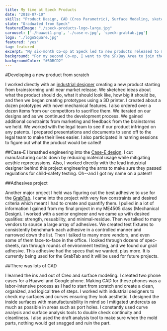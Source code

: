 ```yaml
---
title: My time at Speck Products
date: "2018-07-10"
skills: "Product Design, CAD (Creo Parametric), Surface Modeling, sketching, sourcing, talking to vendors, testing"
state: "Graduated from Speck"
featuredImage: "./speck-products-logo-large.jpg"
carousel: ['./huawei1.png', './case-e.jpg', 'speck-grabtab.jpg']
logo: "./logoSquare.jpg"
featured: 'yes'
tag: featured
excerpt: "My six-month Co-op at Speck led to new products released to market, and a patent under my name."
background: "For my second Co-op, I went to the SF/Bay Area to join the Speck team"
backgroundColor: "#5DBCD2"
---
```


#Developing a new product from scratch

I worked directly with an [industrial designer](https://www.instagram.com/sketchypat/) creating a new product starting from brainstorming until near market release. We sketched ideas about what the product should do, what it should look like, how big it should be, and then we began creating prototypes using a 3D printer. I created about a dozen prototypes with novel mechanical features. I also ordered over a dozen items from our competitors to sacrifice them. We iterated on our designs and as we continued the development process. We gained additional constraints from marketing and feedback from the brainstorms we held. We worked with the legal team to see if our product infringed on any patents. I prepared presentations and documents to send off to the legal team to make their lives easier. I also participated in naming sessions to figure out what the product would be called!

##Case-E
I breathed engineering into the [Case-E design](https://www.speckproducts.com/case-e.html). I cut manufacturing costs down by reducing material usage while mitigating aesthic reprecussions. Also, I worked directly with the lead industrial designer behind this project engineering the arms to make sure they passed regulations for child-safety testing. Oh--and I got my name on a patent!


##Adhesives project

Another major project I held was figuring out the best adhesive to use for the [GrabTab](https://www.speckproducts.com/accessories/grabtab/SPK-GTAB.html?ranMID=40350&ranEAID=a1LgFw09t88&ranSiteID=a1LgFw09t88-H235_oQ__a_QrXcD3mWy9g&utm_source=2126220&utm_medium=Linkshare&siteID=a1LgFw09t88-H235_oQ__a_QrXcD3mWy9g). I came into the project with very few constraints and desired criteria which meant I had to create and quantify them. I pulled in a lot of information I gained from my final project in my ME4505 class (Mechanical Design). I worked with a senior engineer and we came up with desired qualities: strength, resuability, and minimal-residue. Then we talked to many vendors to source a large array of adhesives. We created test fixtures to consistently benchmark each adhesive in a controlled manner and narrowed down the list. Then I talked to many more vendors, and even some of them face-to-face in the office. I looked through dozens of spec-sheets, ran through rounds of environment testing, and we found our grail adhesive. This adhesive had the specs that we wanted, plus more. It is currently being used for the GrabTab and it will be used for future projects.

##There was lots of CAD

I learned the ins and out of Creo and surface modeling. I created two phone cases for a Huawei and Google phone. Making CAD for these phones was a labor-intensive process as I had to start from scratch and create a clean, organized, and logical tree of steps. I worked with industrial designers to check my surfaces and curves ensuring they look aesthetic. I designed the inside surfaces with manufacturability in mind so I mitigated undercuts as much as possible in areas such as port holes. I constantly used curve analysis and surface analysis tools to double check continuity and cleanliness. I also used the draft analysis tool to make sure when the mold parts, nothing would get snagged and ruin the part. 

